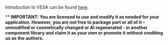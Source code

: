 Introduction to VESA can be found [here](https://github.com/iocloudsystems/Vesa).

**
**IMPORTANT: 
You are licensed to use and modify it as needed for your application. 
However, you are not free to package part or all of it 
– unmodified or cosmetically changed or AI regenerated - in another component library 
and claim it as your own or promote it without crediting us as the authors.**
